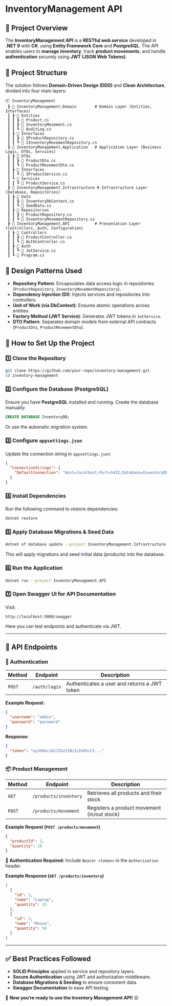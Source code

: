 # InventoryManagement API

## 📌 Project Overview
The **InventoryManagement API** is a **RESTful web service** developed in **.NET 9** with **C#**, using **Entity Framework Core** and **PostgreSQL**. The API enables users to **manage inventory**, track **product movements**, and handle **authentication** securely using **JWT (JSON Web Tokens)**.

## 📂 Project Structure
The solution follows **Domain-Driven Design (DDD)** and **Clean Architecture**, divided into four main layers:

```
📦 InventoryManagement
 ┣ 📂 InventoryManagement.Domain        # Domain Layer (Entities, Interfaces)
 ┃ ┣ 📂 Entities
 ┃ ┃ ┣ 📜 Product.cs
 ┃ ┃ ┣ 📜 InventoryMovement.cs
 ┃ ┃ ┗ 📜 AuditLog.cs
 ┃ ┣ 📂 Interfaces
 ┃ ┃ ┣ 📜 IProductRepository.cs
 ┃ ┃ ┗ 📜 IInventoryMovementRepository.cs
 ┣ 📂 InventoryManagement.Application   # Application Layer (Business Logic, DTOs, Services)
 ┃ ┣ 📂 DTOs
 ┃ ┃ ┣ 📜 ProductDto.cs
 ┃ ┃ ┗ 📜 ProductMovementDto.cs
 ┃ ┣ 📂 Interfaces
 ┃ ┃ ┗ 📜 IProductService.cs
 ┃ ┗ 📂 Services
 ┃ ┃ ┗ 📜 ProductService.cs
 ┣ 📂 InventoryManagement.Infrastructure # Infrastructure Layer (Database, Repositories)
 ┃ ┣ 📂 Data
 ┃ ┃ ┣ 📜 InventoryDbContext.cs
 ┃ ┃ ┗ 📜 SeedData.cs
 ┃ ┣ 📂 Repositories
 ┃ ┃ ┣ 📜 ProductRepository.cs
 ┃ ┃ ┗ 📜 InventoryMovementRepository.cs
 ┣ 📂 InventoryManagement.API           # Presentation Layer (Controllers, Auth, Configuration)
 ┃ ┣ 📂 Controllers
 ┃ ┃ ┣ 📜 ProductController.cs
 ┃ ┃ ┗ 📜 AuthController.cs
 ┃ ┣ 📂 Auth
 ┃ ┃ ┗ 📜 JwtService.cs
 ┃ ┗ 📜 Program.cs
```

## 🎯 Design Patterns Used
- **Repository Pattern**: Encapsulates data access logic in repositories (`ProductRepository`, `InventoryMovementRepository`).
- **Dependency Injection (DI)**: Injects services and repositories into controllers.
- **Unit of Work (via DbContext)**: Ensures atomic operations across entities.
- **Factory Method (JWT Service)**: Generates JWT tokens in `JwtService`.
- **DTO Pattern**: Separates domain models from external API contracts (`ProductDto`, `ProductMovementDto`).

## 🚀 How to Set Up the Project
### **1️⃣ Clone the Repository**
```bash
git clone https://github.com/your-repo/inventory-management.git
cd inventory-management
```

### **2️⃣ Configure the Database (PostgreSQL)**
Ensure you have **PostgreSQL** installed and running. Create the database manually:
```sql
CREATE DATABASE InventoryDB;
```
Or use the automatic migration system.

### **3️⃣ Configure `appsettings.json`**
Update the connection string in `appsettings.json`:
```json
{
  "ConnectionStrings": {
    "DefaultConnection": "Host=localhost;Port=5432;Database=InventoryDB;Username=postgres;Password=admin"
  }
}
```

### **4️⃣ Install Dependencies**
Run the following command to restore dependencies:
```bash
dotnet restore
```

### **5️⃣ Apply Database Migrations & Seed Data**
```bash
dotnet ef database update --project InventoryManagement.Infrastructure --startup-project InventoryManagement.API
```
This will apply migrations and seed initial data (products) into the database.

### **6️⃣ Run the Application**
```bash
dotnet run --project InventoryManagement.API
```

### **7️⃣ Open Swagger UI for API Documentation**
Visit:
```
http://localhost:5000/swagger
```
Here you can test endpoints and authenticate via JWT.

---

## 📡 API Endpoints

### **🔐 Authentication**
| Method | Endpoint | Description |
|--------|---------|-------------|
| `POST` | `/auth/login` | Authenticates a user and returns a JWT token |

**Example Request:**
```json
{
  "username": "admin",
  "password": "password"
}
```

**Response:**
```json
{
  "token": "eyJhbGciOiJIUzI1NiIsInR5cCI..."
}
```

### **📦 Product Management**
| Method | Endpoint | Description |
|--------|---------|-------------|
| `GET`  | `/products/inventory` | Retrieves all products and their stock |
| `POST` | `/products/movement` | Registers a product movement (in/out stock) |

**Example Request (`POST /products/movement`)**
```json
{
  "productId": 1,
  "quantity": 10
}
```

🔹 **Authentication Required:** Include `Bearer <token>` in the `Authorization` header.

**Example Response (`GET /products/inventory`)**
```json
[
  {
    "id": 1,
    "name": "Laptop",
    "quantity": 15
  },
  {
    "id": 2,
    "name": "Mouse",
    "quantity": 50
  }
]
```

---

## ✅ Best Practices Followed
- **SOLID Principles** applied in service and repository layers.
- **Secure Authentication** using JWT and authorization middleware.
- **Database Migrations & Seeding** to ensure consistent data.
- **Swagger Documentation** to ease API testing.

🚀 **Now you’re ready to use the Inventory Management API!** 😊


